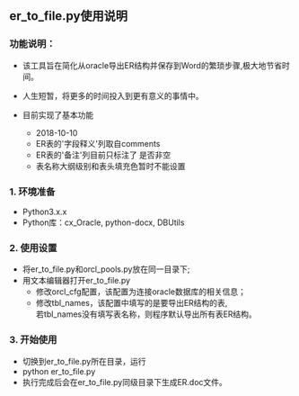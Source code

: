 ## er_to_file.py使用说明

### 功能说明：
* 该工具旨在简化从oracle导出ER结构并保存到Word的繁琐步骤,极大地节省时间。
* 人生短暂，将更多的时间投入到更有意义的事情中。

* 目前实现了基本功能
    * 2018-10-10
    * ER表的'字段释义'列取自comments
    * ER表的'备注'列目前只标注了 是否非空
    * 表名称大纲级别和表头填充色暂时不能设置

### 1. 环境准备
* Python3.x.x
* Python库：cx_Oracle, python-docx, DBUtils

### 2. 使用设置
* 将er_to_file.py和orcl_pools.py放在同一目录下;
* 用文本编辑器打开er_to_file.py
    * 修改orcl_cfg配置，该配置为连接oracle数据库的相关信息；
    * 修改tbl_names，该配置中填写的是要导出ER结构的表,  
      若tbl_names没有填写表名称，则程序默认导出所有表ER结构。
   
### 3. 开始使用
* 切换到er_to_file.py所在目录，运行
* python er_to_file.py
* 执行完成后会在er_to_file.py同级目录下生成ER.doc文件。
